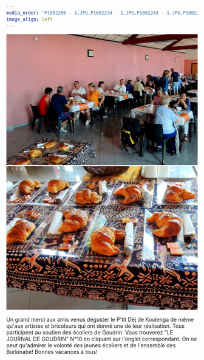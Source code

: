```yaml
---
media_order: 'P1002206 - 1.JPG,P1002234 - 1.JPG,P1002243 - 1.JPG,P1002252 - 1.JPG,Colette 3.JPG,VOEUX 2023.jpeg,2022-12-17-10-16-12.jpg,DSCN0285 - Copie.JPG,DSCN0277.JPG'
image_align: left
---
```


![DSCN0285%20-%20Copie](DSCN0285%20-%20Copie.JPG "DSCN0285%20-%20Copie")![DSCN0277](DSCN0277.JPG "DSCN0277")

Un grand merci aux amis venus déguster le P'tit Dèj de Koulenga de même qu'aux artistes et bricoleurs qui ont donné une de leur réalisation. Tous participent au soutien des écoliers de Goudrin.
Vous trouverez "LE JOURNAL DE GOUDRIN" N°10 en cliquant sur l'onglet correspondant. On ne peut qu'admirer le volonté des jeunes écoliers et de l'ensemble des Burkinabé!
Bonnes vacances à tous!